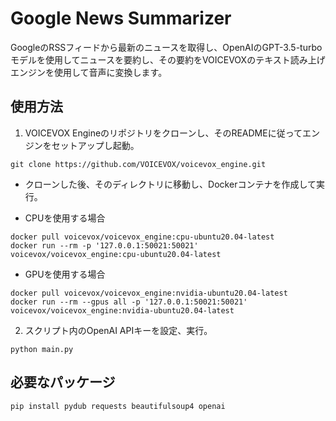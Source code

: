 # Google News Summarizer
GoogleのRSSフィードから最新のニュースを取得し、OpenAIのGPT-3.5-turboモデルを使用してニュースを要約し、その要約をVOICEVOXのテキスト読み上げエンジンを使用して音声に変換します。

## 使用方法
1. VOICEVOX Engineのリポジトリをクローンし、そのREADMEに従ってエンジンをセットアップし起動。
```
git clone https://github.com/VOICEVOX/voicevox_engine.git
```
- クローンした後、そのディレクトリに移動し、Dockerコンテナを作成して実行。
  
- CPUを使用する場合
```
docker pull voicevox/voicevox_engine:cpu-ubuntu20.04-latest
docker run --rm -p '127.0.0.1:50021:50021' voicevox/voicevox_engine:cpu-ubuntu20.04-latest
```
- GPUを使用する場合
```
docker pull voicevox/voicevox_engine:nvidia-ubuntu20.04-latest
docker run --rm --gpus all -p '127.0.0.1:50021:50021' voicevox/voicevox_engine:nvidia-ubuntu20.04-latest
```

2. スクリプト内のOpenAI APIキーを設定、実行。
```
python main.py
```

## 必要なパッケージ
```
pip install pydub requests beautifulsoup4 openai
```

